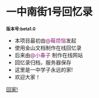 
# **一中南街1号回忆录**
 <small>**版本号:beta1.0**</small>


- 本项目最初由<font color= #871F78>@莓烦恼</font>发起
- 使用金山文档制作在线回忆录
- 后来由<font color= #871F78>@小春子</font> 制作在线网站
- 回忆录归档，服务器保存
- 这里是一中学子永远的家!
- 欢迎大家！

[回家!](#一中南街1号回忆录)